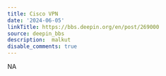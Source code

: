 ```yaml
---
title: Cisco VPN
date: '2024-06-05'
linkTitle: https://bbs.deepin.org/en/post/269000
source: deepin_bbs
description:  malkut 
disable_comments: true
---
```

NA
